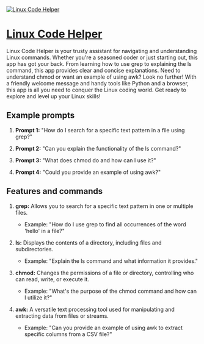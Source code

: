 [![Linux Code Helper](https://files.oaiusercontent.com/file-jkRVP2ezjcVHZPd5yq4Iz55y?se=2123-10-17T02%3A32%3A15Z&sp=r&sv=2021-08-06&sr=b&rscc=max-age%3D31536000%2C%20immutable&rscd=attachment%3B%20filename%3Dcc57b142-7e04-4aee-965b-9feb1598eb94.png&sig=EGiMI3rZZLx/blyf1vxT9xE5yNk1mh/bKwDVnNuiLMQ%3D)](https://chat.openai.com/g/g-FQgbkjngX-linux-code-helper)

# [Linux Code Helper](https://chat.openai.com/g/g-FQgbkjngX-linux-code-helper)

Linux Code Helper is your trusty assistant for navigating and understanding Linux commands. Whether you're a seasoned coder or just starting out, this app has got your back. From learning how to use grep to explaining the ls command, this app provides clear and concise explanations. Need to understand chmod or want an example of using awk? Look no further! With a friendly welcome message and handy tools like Python and a browser, this app is all you need to conquer the Linux coding world. Get ready to explore and level up your Linux skills!

## Example prompts

1. **Prompt 1:** "How do I search for a specific text pattern in a file using grep?"

2. **Prompt 2:** "Can you explain the functionality of the ls command?"

3. **Prompt 3:** "What does chmod do and how can I use it?"

4. **Prompt 4:** "Could you provide an example of using awk?"

## Features and commands

1. **grep:** Allows you to search for a specific text pattern in one or multiple files.
   - Example: "How do I use grep to find all occurrences of the word 'hello' in a file?"

2. **ls:** Displays the contents of a directory, including files and subdirectories.
   - Example: "Explain the ls command and what information it provides."

3. **chmod:** Changes the permissions of a file or directory, controlling who can read, write, or execute it.
   - Example: "What's the purpose of the chmod command and how can I utilize it?"

4. **awk:** A versatile text processing tool used for manipulating and extracting data from files or streams.
   - Example: "Can you provide an example of using awk to extract specific columns from a CSV file?"